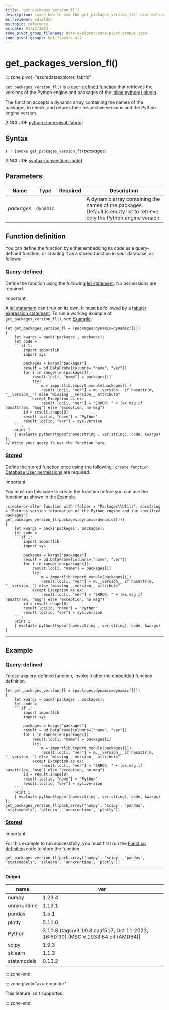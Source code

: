 ```yaml
---
title:  get_packages_version_fl()
description: Learn how to use the get_packages_version_fl() user-defined function in Azure Data Explorer.
ms.reviewer: adieldar
ms.topic: reference
ms.date: 03/13/2023
zone_pivot_group_filename: data-explorer/zone-pivot-groups.json
zone_pivot_groups: kql-flavors-all
---
```

# get_packages_version_fl()

::: zone pivot="azuredataexplorer, fabric"

`get_packages_version_fl()` is a [user-defined function](../query/functions/user-defined-functions.md) that retrieves the versions of the Python engine and packages of the [inline python() plugin](../query/python-plugin.md).

The function accepts a dynamic array containing the names of the packages to check, and returns their respective versions and the Python engine version.

[!INCLUDE [python-zone-pivot-fabric](../includes/python-zone-pivot-fabric.md)]

## Syntax

`T | invoke get_packages_version_fl(`*packages*`)`

[!INCLUDE [syntax-conventions-note](../includes/syntax-conventions-note.md)]

## Parameters

| Name | Type | Required | Description |
|--|--|--|--|
| *packages* | `dynamic` | | A dynamic array containing the names of the packages. Default is empty list to retrieve only the Python engine version. |

## Function definition

You can define the function by either embedding its code as a query-defined function, or creating it as a stored function in your database, as follows:

### [Query-defined](#tab/query-defined)

Define the function using the following [let statement](../query/let-statement.md). No permissions are required.

> [!IMPORTANT]
> A [let statement](../query/let-statement.md) can't run on its own. It must be followed by a [tabular expression statement](../query/tabular-expression-statements.md). To run a working example of `get_packages_version_fl()`, see [Example](#example).

```kusto
let get_packages_version_fl = (packages:dynamic=dynamic([]))
{
    let kwargs = pack('packages', packages);
    let code =
    ```if 1:
        import importlib
        import sys
        
        packages = kargs["packages"]
        result = pd.DataFrame(columns=["name", "ver"])
        for i in range(len(packages)):
            result.loc[i, "name"] = packages[i]
            try:
                m = importlib.import_module(packages[i])
                result.loc[i, "ver"] = m.__version__ if hasattr(m, "__version__") else "missing __version__ attribute"
            except Exception as ex:
                result.loc[i, "ver"] = "ERROR: " + (ex.msg if hasattr(ex, "msg") else "exception, no msg")
        id = result.shape[0]
        result.loc[id, "name"] = "Python"
        result.loc[id, "ver"] = sys.version
    ```;
    print 1
    | evaluate python(typeof(name:string , ver:string), code, kwargs)
};
// Write your query to use the function here.
```

### [Stored](#tab/stored)

Define the stored function once using the following [`.create function`](../management/create-function.md). [Database User permissions](../management/access-control/role-based-access-control.md) are required.

> [!IMPORTANT]
> You must run this code to create the function before you can use the function as shown in the [Example](#example).

```kusto
.create-or-alter function with (folder = "Packages\\Utils", docstring = "Returns version information of the Python engine and the specified packages")
get_packages_version_fl(packages:dynamic=dynamic([]))
{
    let kwargs = pack('packages', packages);
    let code =
    ```if 1:
        import importlib
        import sys
        
        packages = kargs["packages"]
        result = pd.DataFrame(columns=["name", "ver"])
        for i in range(len(packages)):
            result.loc[i, "name"] = packages[i]
            try:
                m = importlib.import_module(packages[i])
                result.loc[i, "ver"] = m.__version__ if hasattr(m, "__version__") else "missing __version__ attribute"
            except Exception as ex:
                result.loc[i, "ver"] = "ERROR: " + (ex.msg if hasattr(ex, "msg") else "exception, no msg")
        id = result.shape[0]
        result.loc[id, "name"] = "Python"
        result.loc[id, "ver"] = sys.version
    ```;
    print 1
    | evaluate python(typeof(name:string , ver:string), code, kwargs)
}
```

---

## Example

### [Query-defined](#tab/query-defined)

To use a query-defined function, invoke it after the embedded function definition.

```kusto
let get_packages_version_fl = (packages:dynamic=dynamic([]))
{
    let kwargs = pack('packages', packages);
    let code =
    ```if 1:
        import importlib
        import sys
        
        packages = kargs["packages"]
        result = pd.DataFrame(columns=["name", "ver"])
        for i in range(len(packages)):
            result.loc[i, "name"] = packages[i]
            try:
                m = importlib.import_module(packages[i])
                result.loc[i, "ver"] = m.__version__ if hasattr(m, "__version__") else "missing __version__ attribute"
            except Exception as ex:
                result.loc[i, "ver"] = "ERROR: " + (ex.msg if hasattr(ex, "msg") else "exception, no msg")
        id = result.shape[0]
        result.loc[id, "name"] = "Python"
        result.loc[id, "ver"] = sys.version
    ```;
    print 1
    | evaluate python(typeof(name:string , ver:string), code, kwargs)
};
get_packages_version_fl(pack_array('numpy', 'scipy', 'pandas', 'statsmodels', 'sklearn', 'onnxruntime', 'plotly'))
```

### [Stored](#tab/stored)

> [!IMPORTANT]
> For this example to run successfully, you must first run the [Function definition](#function-definition) code to store the function.

```kusto
get_packages_version_fl(pack_array('numpy', 'scipy', 'pandas', 'statsmodels', 'sklearn', 'onnxruntime', 'plotly'))
```

---

**Output**

| name | ver |
|---|---|
| numpy | 1.23.4 |
| onnxruntime | 1.13.1 |
| pandas | 1.5.1 |
| plotly | 5.11.0 |
| Python | 3.10.8 (tags/v3.10.8:aaaf517, Oct 11 2022, 16:50:30) [MSC v.1933 64 bit (AMD64)] |
| scipy | 1.9.3 |
| sklearn | 1.1.3 |
| statsmodels | 0.13.2 |

::: zone-end

::: zone pivot="azuremonitor"

This feature isn't supported.

::: zone-end
